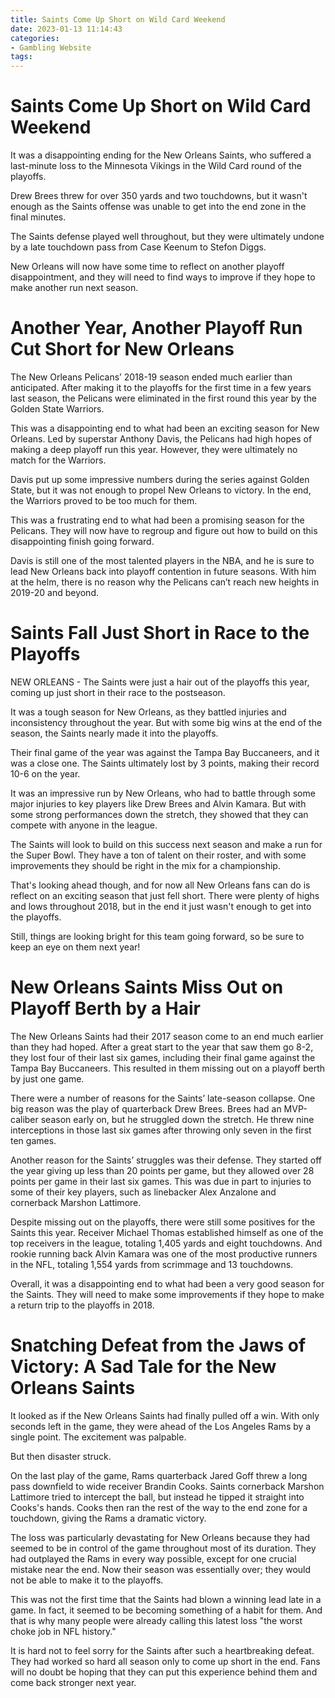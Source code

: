 ```yaml
---
title: Saints Come Up Short on Wild Card Weekend
date: 2023-01-13 11:14:43
categories:
- Gambling Website
tags:
---
```



#  Saints Come Up Short on Wild Card Weekend

It was a disappointing ending for the New Orleans Saints, who suffered a last-minute loss to the Minnesota Vikings in the Wild Card round of the playoffs.

Drew Brees threw for over 350 yards and two touchdowns, but it wasn't enough as the Saints offense was unable to get into the end zone in the final minutes.

The Saints defense played well throughout, but they were ultimately undone by a late touchdown pass from Case Keenum to Stefon Diggs.

New Orleans will now have some time to reflect on another playoff disappointment, and they will need to find ways to improve if they hope to make another run next season.

#  Another Year, Another Playoff Run Cut Short for New Orleans

The New Orleans Pelicans’ 2018-19 season ended much earlier than anticipated. After making it to the playoffs for the first time in a few years last season, the Pelicans were eliminated in the first round this year by the Golden State Warriors.

This was a disappointing end to what had been an exciting season for New Orleans. Led by superstar Anthony Davis, the Pelicans had high hopes of making a deep playoff run this year. However, they were ultimately no match for the Warriors.

 Davis put up some impressive numbers during the series against Golden State, but it was not enough to propel New Orleans to victory. In the end, the Warriors proved to be too much for them.

This was a frustrating end to what had been a promising season for the Pelicans. They will now have to regroup and figure out how to build on this disappointing finish going forward.

Davis is still one of the most talented players in the NBA, and he is sure to lead New Orleans back into playoff contention in future seasons. With him at the helm, there is no reason why the Pelicans can’t reach new heights in 2019-20 and beyond.

#  Saints Fall Just Short in Race to the Playoffs

NEW ORLEANS - The Saints were just a hair out of the playoffs this year, coming up just short in their race to the postseason.

It was a tough season for New Orleans, as they battled injuries and inconsistency throughout the year. But with some big wins at the end of the season, the Saints nearly made it into the playoffs.

Their final game of the year was against the Tampa Bay Buccaneers, and it was a close one. The Saints ultimately lost by 3 points, making their record 10-6 on the year.

It was an impressive run by New Orleans, who had to battle through some major injuries to key players like Drew Brees and Alvin Kamara. But with some strong performances down the stretch, they showed that they can compete with anyone in the league.

The Saints will look to build on this success next season and make a run for the Super Bowl. They have a ton of talent on their roster, and with some improvements they should be right in the mix for a championship.

That's looking ahead though, and for now all New Orleans fans can do is reflect on an exciting season that just fell short. There were plenty of highs and lows throughout 2018, but in the end it just wasn't enough to get into the playoffs.

Still, things are looking bright for this team going forward, so be sure to keep an eye on them next year!

#  New Orleans Saints Miss Out on Playoff Berth by a Hair

The New Orleans Saints had their 2017 season come to an end much earlier than they had hoped. After a great start to the year that saw them go 8-2, they lost four of their last six games, including their final game against the Tampa Bay Buccaneers. This resulted in them missing out on a playoff berth by just one game.

There were a number of reasons for the Saints’ late-season collapse. One big reason was the play of quarterback Drew Brees. Brees had an MVP-caliber season early on, but he struggled down the stretch. He threw nine interceptions in those last six games after throwing only seven in the first ten games.

Another reason for the Saints’ struggles was their defense. They started off the year giving up less than 20 points per game, but they allowed over 28 points per game in their last six games. This was due in part to injuries to some of their key players, such as linebacker Alex Anzalone and cornerback Marshon Lattimore.

Despite missing out on the playoffs, there were still some positives for the Saints this year. Receiver Michael Thomas established himself as one of the top receivers in the league, totaling 1,405 yards and eight touchdowns. And rookie running back Alvin Kamara was one of the most productive runners in the NFL, totaling 1,554 yards from scrimmage and 13 touchdowns.

Overall, it was a disappointing end to what had been a very good season for the Saints. They will need to make some improvements if they hope to make a return trip to the playoffs in 2018.

#  Snatching Defeat from the Jaws of Victory: A Sad Tale for the New Orleans Saints

It looked as if the New Orleans Saints had finally pulled off a win. With only seconds left in the game, they were ahead of the Los Angeles Rams by a single point. The excitement was palpable.

But then disaster struck.

On the last play of the game, Rams quarterback Jared Goff threw a long pass downfield to wide receiver Brandin Cooks. Saints cornerback Marshon Lattimore tried to intercept the ball, but instead he tipped it straight into Cooks's hands. Cooks then ran the rest of the way to the end zone for a touchdown, giving the Rams a dramatic victory.

The loss was particularly devastating for New Orleans because they had seemed to be in control of the game throughout most of its duration. They had outplayed the Rams in every way possible, except for one crucial mistake near the end. Now their season was essentially over; they would not be able to make it to the playoffs.

This was not the first time that the Saints had blown a winning lead late in a game. In fact, it seemed to be becoming something of a habit for them. And that is why many people were already calling this latest loss "the worst choke job in NFL history."

It is hard not to feel sorry for the Saints after such a heartbreaking defeat. They had worked so hard all season only to come up short in the end. Fans will no doubt be hoping that they can put this experience behind them and come back stronger next year.